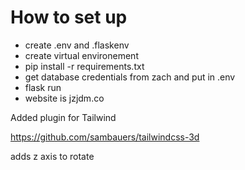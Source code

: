 # How to set up

* create .env and .flaskenv
* create virtual environement
* pip install -r requirements.txt
* get database credentials from zach and put in .env
* flask run
* website is jzjdm.co


Added plugin for Tailwind

https://github.com/sambauers/tailwindcss-3d

adds z axis to rotate
